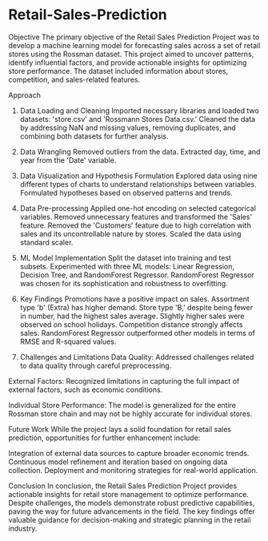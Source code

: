 # Retail-Sales-Prediction

Objective
The primary objective of the Retail Sales Prediction Project was to develop a machine learning model for forecasting sales across a set of retail stores using the Rossman dataset. This project aimed to uncover patterns, identify influential factors, and provide actionable insights for optimizing store performance. The dataset included information about stores, competition, and sales-related features.

Approach
1. Data Loading and Cleaning
Imported necessary libraries and loaded two datasets: 'store.csv' and 'Rossmann Stores Data.csv.'
Cleaned the data by addressing NaN and missing values, removing duplicates, and combining both datasets for further analysis.

3. Data Wrangling
Removed outliers from the data.
Extracted day, time, and year from the 'Date' variable.

5. Data Visualization and Hypothesis Formulation
Explored data using nine different types of charts to understand relationships between variables.
Formulated hypotheses based on observed patterns and trends.

7. Data Pre-processing
Applied one-hot encoding on selected categorical variables.
Removed unnecessary features and transformed the 'Sales' feature.
Removed the 'Customers' feature due to high correlation with sales and its uncontrollable nature by stores.
Scaled the data using standard scaler.

9. ML Model Implementation
Split the dataset into training and test subsets.
Experimented with three ML models: Linear Regression, Decision Tree, and RandomForest Regressor.
RandomForest Regressor was chosen for its sophistication and robustness to overfitting.

11. Key Findings
Promotions have a positive impact on sales.
Assortment type 'b' (Extra) has higher demand.
Store type 'B,' despite being fewer in number, had the highest sales average.
Slightly higher sales were observed on school holidays.
Competition distance strongly affects sales.
RandomForest Regressor outperformed other models in terms of RMSE and R-squared values.

13. Challenges and Limitations
Data Quality: Addressed challenges related to data quality through careful preprocessing.

External Factors: Recognized limitations in capturing the full impact of external factors, such as economic conditions.

Individual Store Performance: The model is generalized for the entire Rossman store chain and may not be highly accurate for individual stores.

Future Work
While the project lays a solid foundation for retail sales prediction, opportunities for further enhancement include:

Integration of external data sources to capture broader economic trends.
Continuous model refinement and iteration based on ongoing data collection.
Deployment and monitoring strategies for real-world application.

Conclusion
In conclusion, the Retail Sales Prediction Project provides actionable insights for retail store management to optimize performance. Despite challenges, the models demonstrate robust predictive capabilities, paving the way for future advancements in the field. The key findings offer valuable guidance for decision-making and strategic planning in the retail industry.

